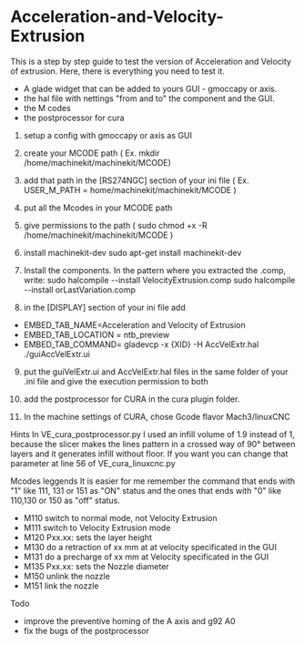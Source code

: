 # Acceleration-and-Velocity-Extrusion

This is a step by step guide  to test the version of Acceleration and Velocity of extrusion. 
Here, there is everything you need to test it.

- A glade widget that can be added to yours GUI - gmoccapy or axis. 
- the hal file with nettings "from and to" the component and the GUI.
- the M codes 
- the postprocessor for cura

1. setup a config with gmoccapy or axis as GUI
2. create your MCODE path ( Ex. mkdir /home/machinekit/machinekit/MCODE)
3. add that path in the [RS274NGC] section of your ini file ( Ex. USER_M_PATH = home/machinekit/machinekit/MCODE ) 
4. put all the Mcodes in your MCODE path 
5. give permissions to the path ( sudo chmod +x -R /home/machinekit/machinekit/MCODE )
6. install machinekit-dev 
   sudo apt-get install machinekit-dev
7. Install the components. In the pattern where you extracted the .comp, write:
sudo halcompile --install VelocityExtrusion.comp
sudo halcompile --install orLastVariation.comp

8. in the [DISPLAY] section of your ini file
add

+ EMBED_TAB_NAME=Acceleration and Velocity of Extrusion
+ EMBED_TAB_LOCATION = ntb_preview
+ EMBED_TAB_COMMAND= gladevcp -x {XID} -H AccVelExtr.hal ./guiAccVelExtr.ui

9. put the guiVelExtr.ui and AccVelExtr.hal files in the same folder of your .ini file and give the execution permission to both 
10. add the postprocessor for CURA in the cura plugin folder.

11. In the machine settings of CURA, chose Gcode flavor Mach3/linuxCNC 

Hints
In VE_cura_postprocessor.py I used an infill volume of 1.9 instead of 1, because the slicer makes the lines pattern in a crossed way of 90° between layers and it generates infill without floor. If you want you can change that parameter at line 56 of VE_cura_linuxcnc.py

Mcodes leggends 
It is easier for me remember the command that ends with "1" like 111, 131 or 151 as "ON" status and the ones that ends with "0" like 110,130 or 150 as "off" status.


- M110 switch to normal mode, not Velocity Extrusion
- M111 switch to Velocity Extrusion mode
- M120 Pxx.xx: sets the layer height
- M130 do a retraction of xx mm at at velocity specificated in the GUI
- M131 do a precharge of xx mm at Velocity specificated in the GUI
- M135 Pxx.xx: sets the Nozzle diameter
- M150 unlink the nozzle
- M151 link the nozzle

Todo
- improve the preventive homing of the A axis and g92 A0
- fix the bugs of the postprocessor
